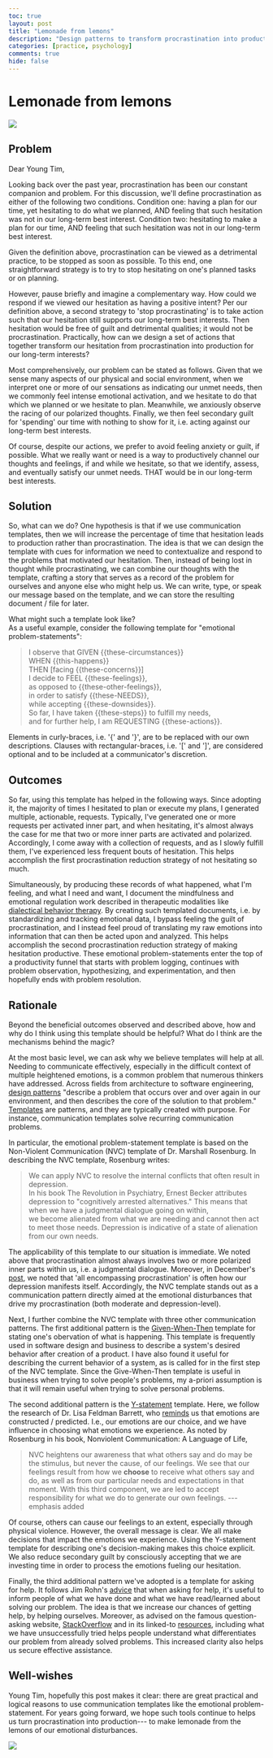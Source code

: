 ```yaml
---
toc: true
layout: post
title: "Lemonade from lemons"
description: "Design patterns to transform procrastination into production."
categories: [practice, psychology]
comments: true
hide: false
---
```



# Lemonade from lemons

<img src="{{ site.baseurl }}/images/2022-02-28_lemons.png">


## Problem

Dear Young Tim,

Looking back over the past year,
procrastination has been our constant companion and problem.
For this discussion,
we'll define procrastination
as either of the following two conditions.
Condition one:
having a plan for our time,
yet hesitating to do what we planned,
AND feeling that such hesitation
was not in our long-term best interest.
Condition two:
hesitating to make a plan for our time,
AND feeling that such hesitation
was not in our long-term best interest.

Given the definition above,
procrastination can be viewed as a detrimental practice,
to be stopped as soon as possible.
To this end, one straightforward strategy is to
try to stop hesitating on one's planned tasks or on planning.

However, pause briefly and imagine a complementary way.
How could we respond if we viewed our hesitation
as having a positive intent?
Per our definition above,
a second strategy to 'stop procrastinating'
is to take action such that
our hesitation still supports our long-term best interests.
Then hesitation would be free of guilt and detrimental qualities;
it would not be procrastination.
Practically, how can we design a set of actions that together
transform our hesitation from procrastination into production
for our long-term interests?

Most comprehensively, our problem can be stated as follows.
Given that we sense many aspects
of our physical and social environment,
when we interpret one or more of our sensations
as indicating our unmet needs,
then we commonly feel intense emotional activation,
and we hesitate to do that which we planned
or we hesitate to plan.
Meanwhile, we anxiously observe the racing of our polarized thoughts.
Finally, we then feel secondary guilt
for 'spending' our time with nothing to show for it,
i.e. acting against our long-term best interests.

Of course, despite our actions,
we prefer to avoid feeling anxiety or guilt,
if possible.
What we really want or need is
a way to productively channel our thoughts and feelings,
if and while we hesitate,
so that we identify, assess, and eventually satisfy
our unmet needs.
THAT would be in our long-term best interests.


## Solution

So, what can we do?
One hypothesis is that if we use communication templates,
then we will increase the percentage of time that
hesitation leads to production rather than procrastination.
The idea is that
we can design the template with cues for information
we need to contextualize and respond
to the problems that motivated our hesitation.
Then, instead of being lost in thought while procrastinating,
we can combine our thoughts with the template,
crafting a story that serves as a record of the problem
for ourselves and anyone else who might help us.
We can write, type, or speak our message based on the template,
and we can store the resulting document / file for later.


What might such a template look like?  
As a useful example,
consider the following template for "emotional problem-statements":

> I observe that GIVEN \{\{these-circumstances\}\}  
> WHEN \{\{this-happens\}\}  
> THEN [facing \{\{these-concerns\}\}]  
> I decide to FEEL \{\{these-feelings\}\},  
> as opposed to \{\{these-other-feelings\}\},  
> in order to satisfy \{\{these-NEEDS\}\},  
> while accepting \{\{these-downsides\}\}.  
> So far, I have taken \{\{these-steps\}\} to fulfill my needs,  
> and for further help, I am REQUESTING \{\{these-actions\}\}.


Elements in curly-braces, i.e. '{' and '}',
are to be replaced with our own descriptions.
Clauses with rectangular-braces, i.e. '[' and ']',
are considered optional and to be included at a
communicator's discretion.


## Outcomes

So far, using this template has helped in the following ways.
Since adopting it,
the majority of times I hesitated to plan or execute my plans,
I generated multiple, actionable, requests.
Typically, I've generated one or more requests per
activated inner part,
and when hesitating,
it's almost always the case for me
that two or more inner parts are activated and polarized.
Accordingly, I come away with a collection of requests,
and as I slowly fulfill them,
I've experienced less frequent bouts of hesitation.
This helps accomplish the first
procrastination reduction strategy of not hesitating so much.


Simultaneously, by producing these records of
what happened, what I'm feeling, and what I need and want,
I document the mindfulness and emotional regulation work
described in therapeutic modalities like
[dialectical behavior therapy](https://dbtselfhelp.com/dbt-skills-list/emotion-regulation/).
By creating such templated documents,
i.e. by standardizing and tracking emotional data,
I bypass feeling the guilt of procrastination,
and I instead feel proud of translating my raw emotions into
information that can then be acted upon and analyzed.
This helps accomplish the second
procrastination reduction strategy of
making hesitation productive.
These emotional problem-statements enter the top of a
productivity funnel that starts with problem logging,
continues with problem observation, hypothesizing,
and experimentation,
and then hopefully ends with problem resolution.


## Rationale


Beyond the beneficial outcomes observed and described above,
how and why do I think using this template should be helpful?
What do I think are the mechanisms behind the magic?

At the most basic level,
we can ask why we believe templates will help at all.
Needing to communicate effectively,
especially in the difficult context of multiple heightened emotions,
is a common problem that numerous thinkers have addressed.
Across fields from architecture to software engineering,
[design patterns](https://en.wikipedia.org/wiki/Design_pattern)
"describe a problem that occurs over and over again in our environment,
and then describes the core of the solution to that problem."
[Templates](https://www.merriam-webster.com/dictionary/template) are patterns,
and they are typically created with purpose.
For instance, communication templates solve recurring communication problems.

In particular,
the emotional problem-statement template is based on
the Non-Violent Communication (NVC) template of Dr. Marshall Rosenburg.
In describing the NVC template, Rosenburg writes:

> We can apply NVC
> to resolve the internal conflicts that often result in depression.  
> In his book The Revolution in Psychiatry,
> Ernest Becker attributes depression to "cognitively arrested alternatives."
> This means that when we have a judgmental dialogue going on within,  
> we become alienated from what we are needing
> and cannot then act to meet those needs.
> Depression is indicative of a state of alienation from our own needs.

The applicability of this template to our situation is immediate.
We noted above that procrastination almost always involves two or
more polarized inner parts within us, i.e. a judgmental dialogue.
Moreover, in December's [post](https://timothyb0912.github.io/blog/philosophy/psychology/practice/2021/12/25/Personal-data-science.html),
we noted that 'all encompassing procrastination'
is often how our depression manifests itself.
Accordingly, the NVC template stands out as a communication pattern
directly aimed at the emotional disturbances that
drive my procrastination (both moderate and depression-level).

Next, I further combine the NVC template with three other
communication patterns.
The first additional pattern is the [Given-When-Then](https://martinfowler.com/bliki/GivenWhenThen.html)
template for stating one's obervation of what is happening.
This template is frequently used in software design
and business to describe a system's desired behavior
after creation of a product.
I have also found it useful for describing the
current behavior of a system,
as is called for in the first step of the NVC template.
Since the Give-When-Then template  is useful in business
when trying to solve people's problems,
my a-priori assumption is that it will remain useful
when trying to solve personal problems.

The second additional pattern is the
[Y-statement](https://timothyb0912.github.io/templates/Y-STATEMENT-DECISIONS_TEMPLATE.html)
template.
Here, we follow the research of Dr. Lisa Feldman Barrett,
who [reminds](https://youtu.be/0gks6ceq4eQ?t=522) us
that emotions are constructed / predicted.
I.e., our emotions are our choice,
and we have influence in choosing what emotions we experience.
As noted by Rosenburg in his book, Nonviolent Communication: A Language of Life,

> NVC heightens our awareness
> that what others say and do may be the stimulus,
> but never the cause, of our feelings.
> We see that our feelings result
> from how we **choose** to receive what others say and do,
> as well as from our particular needs and expectations in that moment.
> With this third component,
> we are led to accept responsibility
> for what we do to generate our own feelings.
> ---emphasis added

Of course, others can cause our feelings to an extent,
especially through physical violence.
However, the overall message is clear.
We all make decisions that impact the emotions we experience.
Using the Y-statement template for describing one's decision-making
makes this choice explicit.
We also reduce secondary guilt by consciously accepting
that we are investing time
in order to process the emotions fueling our hesitation.

Finally, the third additional pattern we've adopted is
a template for asking for help.
It follows Jim Rohn's [advice](https://www.youtube.com/watch?v=LdQGAnl2jc8)
that when asking for help,
it's useful to inform people of
what we have done and what we have read/learned
about solving our problem.
The idea is that we increase our chances of getting help,
by helping ourselves.
Moreover, as advised on the famous question-asking website,
[StackOverflow](https://stackoverflow.com/help/how-to-ask)
and in its linked-to
[resources](https://codeblog.jonskeet.uk/2010/08/29/writing-the-perfect-question/),
including what we have unsuccessfully tried
helps people understand what differentiates our problem
from already solved problems.
This increased clarity also helps us secure effective assistance.


## Well-wishes

Young Tim, hopefully this post makes it clear:
there are great practical and logical reasons
to use communication templates like the
emotional problem-statement.
For years going forward,
we hope such tools continue to helps us
turn procrastination into production---
to make lemonade from the lemons of our emotional disturbances.

<img src="{{ site.baseurl }}/images/2022-02-28_lemonade.png">
